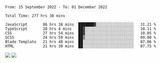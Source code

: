 <!--START_SECTION:waka-->

```text
From: 15 September 2022 - To: 01 December 2022

Total Time: 277 hrs 38 mins

JavaScript       86 hrs 38 mins  ███████▓░░░░░░░░░░░░░░░░░   31.21 %
TypeScript       28 hrs 4 mins   ██▓░░░░░░░░░░░░░░░░░░░░░░   10.11 %
CSS              27 hrs 54 mins  ██▓░░░░░░░░░░░░░░░░░░░░░░   10.05 %
SCSS             24 hrs 59 mins  ██▒░░░░░░░░░░░░░░░░░░░░░░   09.00 %
Blade Template   21 hrs 48 mins  ██░░░░░░░░░░░░░░░░░░░░░░░   07.86 %
HTML             21 hrs 30 mins  ██░░░░░░░░░░░░░░░░░░░░░░░   07.75 %
```

<!--END_SECTION:waka-->


<picture>
<source 
  srcset="https://github-readme-stats-six-psi-19.vercel.app/api/?username=mikhael7&show_icons=true&count_private=true&hide_border=true&cache_seconds=86400&layout=compact&theme=rose_pine"
  media="(prefers-color-scheme: dark)"
/>
<source
  srcset="https://github-readme-stats-six-psi-19.vercel.app/api/?username=mikhael7&show_icons=true&count_private=true&hide_border=true&cache_seconds=86400&layout=compact&theme=graywhite"
  media="(prefers-color-scheme: light)"
/>
<img src="https://github-readme-stats-six-psi-19.vercel.app/api/?username=mikhael7&show_icons=true&count_private=true&hide_border=true&cache_seconds=86400&layout=compact&theme=rose_pine" />
</picture>

<picture>
<source
  srcset="https://github-readme-stats-six-psi-19.vercel.app/api/top-langs/?username=mikhael7&langs_count=6&show_icons=true&count_private=true&hide_border=true&cache_seconds=86400&layout=compact&theme=rose_pine"
  media="(prefers-color-scheme: dark)"
/>
<source
  srcset="https://github-readme-stats-six-psi-19.vercel.app/api/top-langs/?username=mikhael7&langs_count=6&show_icons=true&count_private=true&hide_border=true&cache_seconds=86400&layout=compact&theme=graywhite"
  media="(prefers-color-scheme: light)"
/>
<img src="https://github-readme-stats-six-psi-19.vercel.app/api/top-langs/?username=mikhael7&langs_count=6&show_icons=true&count_private=true&hide_border=true&cache_seconds=86400&layout=compact&theme=rose_pine" />
</picture>
